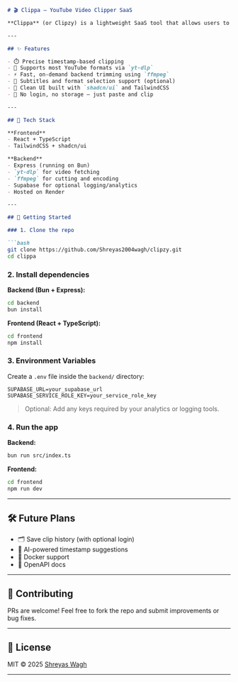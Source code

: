 ````md
# 🎬 Clippa – YouTube Video Clipper SaaS

**Clippa** (or Clipzy) is a lightweight SaaS tool that allows users to clip and download specific segments of any YouTube video by simply providing the URL and desired timestamps. It trims the video on the backend using `yt-dlp` and `ffmpeg`, and instantly delivers downloadable clips — no cloud storage required.

---

## ✨ Features

- ⏱️ Precise timestamp-based clipping  
- 🎥 Supports most YouTube formats via `yt-dlp`  
- ⚡ Fast, on-demand backend trimming using `ffmpeg`  
- 🧾 Subtitles and format selection support (optional)  
- 🧼 Clean UI built with `shadcn/ui` and TailwindCSS  
- 🔐 No login, no storage — just paste and clip

---

## 🧱 Tech Stack

**Frontend**
- React + TypeScript  
- TailwindCSS + shadcn/ui

**Backend**
- Express (running on Bun)  
- `yt-dlp` for video fetching  
- `ffmpeg` for cutting and encoding  
- Supabase for optional logging/analytics  
- Hosted on Render

---

## 🚀 Getting Started

### 1. Clone the repo

```bash
git clone https://github.com/Shreyas2004wagh/clipzy.git
cd clippa
````

### 2. Install dependencies

**Backend (Bun + Express):**

```bash
cd backend
bun install
```

**Frontend (React + TypeScript):**

```bash
cd frontend
npm install
```

### 3. Environment Variables

Create a `.env` file inside the `backend/` directory:

```env
SUPABASE_URL=your_supabase_url
SUPABASE_SERVICE_ROLE_KEY=your_service_role_key
```

> Optional: Add any keys required by your analytics or logging tools.

### 4. Run the app

**Backend:**

```bash
bun run src/index.ts
```

**Frontend:**

```bash
cd frontend
npm run dev
```

---

## 🛠 Future Plans

* 🗂️ Save clip history (with optional login)
* 🧠 AI-powered timestamp suggestions
* 🐳 Docker support
* 📜 OpenAPI docs

---

## 🤝 Contributing

PRs are welcome! Feel free to fork the repo and submit improvements or bug fixes.

---

## 📄 License

MIT © 2025 [Shreyas Wagh](https://github.com/Shreyas2004wagh)

---

```
